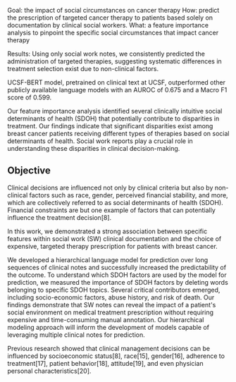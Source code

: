 
Goal: the impact of social circumstances on cancer therapy
How: predict the prescription of targeted cancer therapy to patients based solely on documentation by clinical social workers.
What: a feature importance analysis to pinpoint the specific social circumstances that impact cancer therapy

Results: Using only social work notes, we consistently predicted the administration of targeted therapies, suggesting systematic differences in treatment selection exist due to non-clinical factors.

UCSF-BERT model, pretrained on clinical text at UCSF, outperformed other publicly available language models with an AUROC of 0.675 and a Macro F1 score of 0.599.

Our feature importance analysis identified several clinically intuitive social determinants of health (SDOH) that potentially contribute to disparities in treatment. Our findings indicate that significant disparities exist among breast cancer patients receiving different types of therapies based on social determinants of health. Social work reports play a crucial role in understanding these disparities in clinical decision-making.

## Objective

Clinical decisions are influenced not only by clinical criteria but also by non-clinical factors such as race, gender, perceived financial stability, and more, which are collectively referred to as social determinants of health (SDOH). Financial constraints are but one example of factors that can potentially influence the treatment decision[8].

In this work, we demonstrated a strong association between specific features within social work (SW) clinical documentation and the choice of expensive, targeted therapy prescription for patients with breast cancer.

We developed a hierarchical language model for prediction over long sequences of clinical notes and successfully increased the predictability of the outcome. To understand which SDOH factors are used by the model for prediction, we measured the importance of SDOH factors by deleting words belonging to specific SDOH topics. Several critical contributors emerged, including socio-economic factors, abuse history, and risk of death. Our findings demonstrate that SW notes can reveal the impact of a patient's social environment on medical treatment prescription without requiring expensive and time-consuming manual annotation. Our hierarchical modeling approach will inform the development of models capable of leveraging multiple clinical notes for prediction.

Previous research showed that clinical management decisions can be influenced by socioeconomic status[8], race[15], gender[16], adherence to treatment[17], patient behavior[18], attitude[19], and even physician personal characteristics[20].